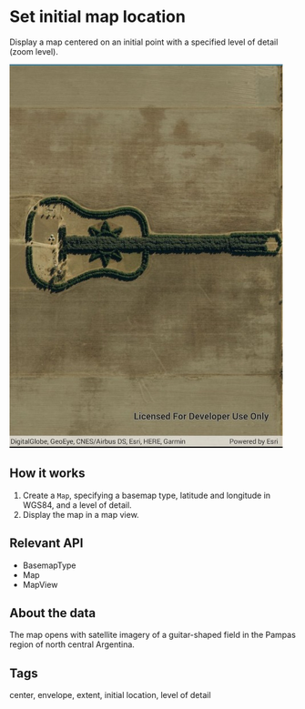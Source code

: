 # Set initial map location

Display a map centered on an initial point with a specified level of detail (zoom level).

![screenshot](SetInitialMapLocation.jpg)

## How it works

1. Create a `Map`, specifying a basemap type, latitude and longitude in WGS84, and a level of detail.
2. Display the map in a map view.

## Relevant API

* BasemapType
* Map
* MapView

## About the data

The map opens with satellite imagery of a guitar-shaped field in the Pampas region of north central Argentina.

## Tags

center, envelope, extent, initial location, level of detail
